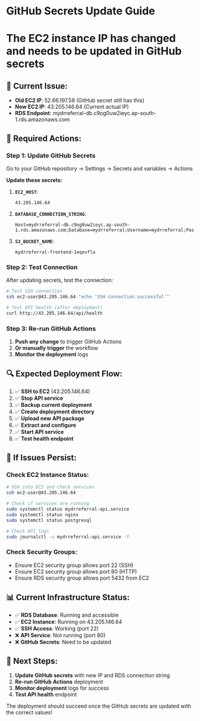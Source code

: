 # GitHub Secrets Update Guide
# The EC2 instance IP has changed and needs to be updated in GitHub secrets

## 🔧 **Current Issue:**
- **Old EC2 IP**: 52.66.197.58 (GitHub secret still has this)
- **New EC2 IP**: 43.205.146.64 (Current actual IP)
- **RDS Endpoint**: mydrreferral-db.c9og0uw2ieyc.ap-south-1.rds.amazonaws.com

## 🚀 **Required Actions:**

### **Step 1: Update GitHub Secrets**

Go to your GitHub repository → Settings → Secrets and variables → Actions

**Update these secrets:**

1. **`EC2_HOST`**: 
   ```
   43.205.146.64
   ```

2. **`DATABASE_CONNECTION_STRING`**: 
   ```
   Host=mydrreferral-db.c9og0uw2ieyc.ap-south-1.rds.amazonaws.com;Database=mydrreferral;Username=mydrreferral;Password=MyDrReferral2024!SecurePassword;Port=5432
   ```

3. **`S3_BUCKET_NAME`**: 
   ```
   mydrreferral-frontend-1eqovfla
   ```

### **Step 2: Test Connection**

After updating secrets, test the connection:

```bash
# Test SSH connection
ssh ec2-user@43.205.146.64 "echo 'SSH connection successful'"

# Test API health (after deployment)
curl http://43.205.146.64/api/health
```

### **Step 3: Re-run GitHub Actions**

1. **Push any change** to trigger GitHub Actions
2. **Or manually trigger** the workflow
3. **Monitor the deployment** logs

## 🔍 **Expected Deployment Flow:**

1. ✅ **SSH to EC2** (43.205.146.64)
2. ✅ **Stop API service**
3. ✅ **Backup current deployment**
4. ✅ **Create deployment directory**
5. ✅ **Upload new API package**
6. ✅ **Extract and configure**
7. ✅ **Start API service**
8. ✅ **Test health endpoint**

## 🚨 **If Issues Persist:**

### **Check EC2 Instance Status:**
```bash
# SSH into EC2 and check services
ssh ec2-user@43.205.146.64

# Check if services are running
sudo systemctl status mydrreferral-api.service
sudo systemctl status nginx
sudo systemctl status postgresql

# Check API logs
sudo journalctl -u mydrreferral-api.service -f
```

### **Check Security Groups:**
- Ensure EC2 security group allows port 22 (SSH)
- Ensure EC2 security group allows port 80 (HTTP)
- Ensure RDS security group allows port 5432 from EC2

## 📊 **Current Infrastructure Status:**

- ✅ **RDS Database**: Running and accessible
- ✅ **EC2 Instance**: Running on 43.205.146.64
- ✅ **SSH Access**: Working (port 22)
- ❌ **API Service**: Not running (port 80)
- ❌ **GitHub Secrets**: Need to be updated

## 🎯 **Next Steps:**

1. **Update GitHub secrets** with new IP and RDS connection string
2. **Re-run GitHub Actions** deployment
3. **Monitor deployment** logs for success
4. **Test API health** endpoint

The deployment should succeed once the GitHub secrets are updated with the correct values!
